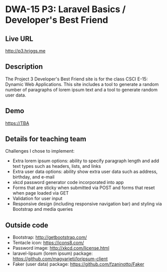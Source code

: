 # DWA-15 P3: Laravel Basics / Developer's Best Friend

## Live URL
<http://p3.hriggs.me>

## Description
The Project 3 Developer's Best Friend site is for the class CSCI E-15: Dynamic Web Applications. 
This site includes a tool to generate a random number of paragraphs of lorem ipsum text and a 
tool to generate random user data. 

## Demo
<https://TBA>

## Details for teaching team
Challenges I chose to implement:
* Extra lorem ipsum options: ability to specify paragraph length and add text types such as headers, lists, and links
* Extra user data options: ability show extra user data such as address, birthday, and e-mail
* xkcd password generator code incorporated into app
* Forms that are sticky when submitted via POST and forms that reset when page loaded via GET
* Validation for user input
* Responsive design (including responsive navigation bar) and styling via Bootstrap and media queries

## Outside code
* Bootstrap: <http://getbootstrap.com/>
* Tentacle icon: <https://icons8.com/>
* Password image: <http://xkcd.com/license.html>
* laravel-lipsum (lorem ipsum) package: <https://github.com/magyarjeti/loripsum-client>
* Faker (user data) package: <https://github.com/fzaninotto/Faker>